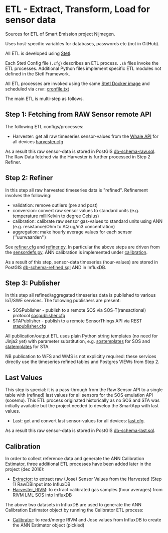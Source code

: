 # ETL - Extract, Transform, Load for sensor data

Sources for ETL of Smart Emission project Nijmegen.

Uses host-specific variables for databases, passwords etc (not in GitHub).

All ETL is developed using [Stetl](http://stetl.org).

Each Stetl Config file (`.cfg`) describes an ETL process. `.sh` files invoke the ETL processes.
Additional Python files implement specific ETL modules not defined
in the Stetl Framework.

All ETL processes are invoked using the same [Stetl Docker image](../docker/stetl/Dockerfile) and
scheduled via `cron`: [cronfile.txt](../platform/cronfile.txt)

The main ETL is multi-step as follows.

## Step 1: Fetching from RAW Sensor remote API

The following ETL configs/processes:

- Harvester: get all raw timeseries sensor-values from the [Whale API](../docs/specs/rawsensor-api/rawsensor-api.txt) for all devices [harvester.cfg](harvester.cfg)

As a result this raw sensor-data is stored in PostGIS [db-schema-raw.sql](db/db-schema-raw.sql). 
The Raw Data fetched via the Harvester is 
further processed in Step 2 Refiner.

## Step 2: Refiner

In this step all raw harvested timeseries data is "refined". Refinement involves the following:

- validation: remove outliers (pre and post)
- conversion: convert raw sensor values to standard units (e.g. temperature milliKelvin to degree Celsius)
- calibration: calibrate raw sensor gas-values to standard units using ANN (e.g. resistance/Ohm to AQ ug/m3 concentration)
- aggregation: make hourly average values for each sensor (''uurwaarden'')

See [refiner.cfg](refiner.cfg) and [refiner.py](refiner.py).
In particular the above steps are driven from the [sensordefs.py](sensordefs.py).
ANN calibration is implemented under [calibration](calibration).

As a result of this step, sensor-data timeseries (hour-values) are
stored in PostGIS [db-schema-refined.sql](db/db-schema-refined.sql) AND in InfluxDB. 

## Step 3: Publisher

In this step all refined/aggregated timeseries data is published to various IoT/SWE services. 
The following publishers are present:

- SOSPublisher - publish to a remote SOS via SOS-T(ransactional) protocol [sospublisher.cfg](sospublisher.cfg)
- STAPublisher - publish to a remote SensorThings API via REST [stapublisher.cfg](stapublisher.cfg) 

All publication/output ETL uses plain Python string templates (no need for Jinja2 yet) with parameter 
substitution, e.g. [sostemplates](sostemplates) for SOS and [statemplates](statemplates) for STA. 

NB publication to WFS and WMS is not explicitly required: these services directly
use the timeseries refined tables and Postgres VIEWs from Step 2.

## Last Values

This step is special: it is a pass-through from the Raw Sensor API to a single
table with (refined) last values for all sensors for the SOS emulation API (sosemu).
This ETL process originated historically as no SOS and STA was initially available
but the project needed to develop the SmartApp with last values.

- Last: get and convert last sensor-values for all devices: [last.cfg](last.cfg).

As a result this raw sensor-data is stored in PostGIS [db-schema-last.sql](db/db-schema-last.sql).
 
## Calibration

In order to collect reference data and generate the ANN Calibration Estimator, 
three additional ETL processes have been added later in the project (dec 2016):

- [Extractor](extractor.cfg): to extract raw (Jose) Sensor Values from the Harvested (Step 1) RawDBInput into InfluxDB
- [Harvester_RIVM](harvester_rivm.cfg): to extract calibrated gas samples (hour averages) from RIVM LML SOS into InfluxDB

The above two datasets in InfluxDB are used to generate the ANN Calibration Estimator object by running the Calibrator
ETL process:

- [Calibrator](calibrator.cfg): to read/merge RIVM and Jose values from InfluxDB to create the ANN Estimator object (pickled)
 